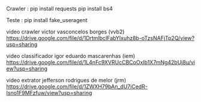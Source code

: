 Crawler  : 
pip install requests 
pip install bs4


Teste  : 
pip install fake_useragent

video crawler
victor vasconcelos borges (vvb2)
    https://drive.google.com/file/d/1DrtmlbcIFabYIxuhz8b-oTzsNAFjTp2Q/view?usp=sharing
    
video classificador
igor eduardo mascarenhas (iem)
    https://drive.google.com/file/d/1L4nFc9XVRUcCBCoOxIb1X7mNg42bUj8u/view?usp=sharing

video extrator 
jefferson rodrigues de melor (jrm)
    https://drive.google.com/file/d/1ZWXH79bAn_dU7iCedR-Isno1F9MFzfuw/view?usp=sharing
